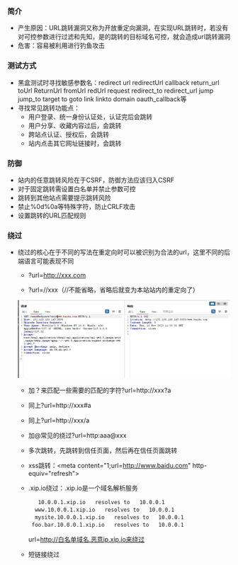 ### 简介

* 产生原因：URL跳转漏洞又称为开放重定向漏洞，在实现URL跳转时，若没有对可控参数进行过滤和先知，是的跳转的目标域名可控，就会造成url跳转漏洞
* 危害：容易被利用进行钓鱼攻击

### 测试方式

* 黑盒测试时寻找敏感参数名：redirect url redirectUrl callback return_url toUrl ReturnUrl fromUrl redUrl request redirect_to redirect_url jump jump_to target to goto link linkto domain oauth_callback等
* 寻找常见跳转功能点：
  * 用户登录、统一身份认证处，认证完后会跳转
  * 用户分享、收藏内容过后，会跳转
  * 跨站点认证、授权后，会跳转
  * 站内点击其它网址链接时，会跳转

### 防御

* 站内的任意跳转风险在于CSRF，防御方法应该归入CSRF
* 对于固定跳转需设置白名单并禁止参数可控
* 跳转到其他站点需要提示跳转风险
* 禁止%0d%0a等特殊字符，防止CRLF攻击
* 设置跳转的URL匹配规则

### 绕过

* 绕过的核心在于不同的写法在重定向时可以被识别为合法的url，这里不同的后端语言可能表现不同
  
  * ?url=http://xxx.com
  
  * ?url=//xxx（//不能省略，省略后就变为本站站内的重定向了）
  
  ![image-20231116195644022](.\images\image-20231116195644022.png)
  
  * 加？来匹配一些需要的匹配的字符?url=http://xxx?a
  
  * 同上?url=http://xxx#a
  
  * 同上?url=http://xxx/a
  
  * 加@常见的绕过?url=http:aaa@xxx
  
  * 多次跳转，先跳转到信任页面，然后再在信任页面跳转
  
  * xss跳转：\<meta content="1;url=http://www.baidu.com" http-equiv="refresh"\>
  
  * .xip.io绕过：.xip.io是一个域名解析服务
    
    ```txt
       10.0.0.1.xip.io   resolves to   10.0.0.1
      www.10.0.0.1.xip.io   resolves to   10.0.0.1
      mysite.10.0.0.1.xip.io   resolves to   10.0.0.1
     foo.bar.10.0.0.1.xip.io   resolves to   10.0.0.1
    ```
    
     url=http://白名单域名.恶意ip.xip.io来绕过
  
  * 短链接绕过